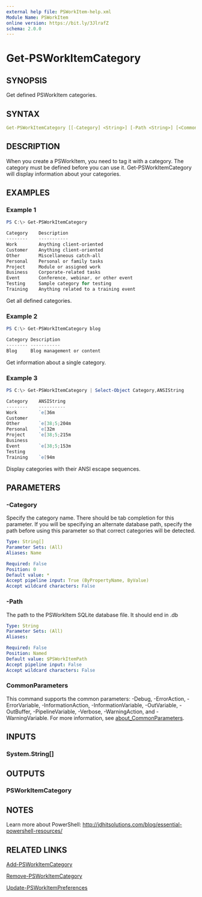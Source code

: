 ```yaml
---
external help file: PSWorkItem-help.xml
Module Name: PSWorkItem
online version: https://bit.ly/3JlrafZ
schema: 2.0.0
---
```


# Get-PSWorkItemCategory

## SYNOPSIS

Get defined PSWorkItem categories.

## SYNTAX

```yaml
Get-PSWorkItemCategory [[-Category] <String>] [-Path <String>] [<CommonParameters>]
```

## DESCRIPTION

When you create a PSWorkItem, you need to tag it with a category. The category must be defined before you can use it. Get-PSWorkItemCategory will display information about your categories.

## EXAMPLES

### Example 1

```powershell
PS C:\> Get-PSWorkItemCategory

Category    Description
--------    -----------
Work        Anything client-oriented
Customer    Anything client-oriented
Other       Miscellaneous catch-all
Personal    Personal or family tasks
Project     Module or assigned work
Business    Corporate-related tasks
Event       Conference, webinar, or other event
Testing     Sample category for testing
Training    Anything related to a training event
```

Get all defined categories.

### Example 2

```powershell
PS C:\> Get-PSWorkItemCategory blog

Category Description
-------- -----------
Blog     Blog management or content
```

Get information about a single category.

### Example 3

```powershell
PS C:\> Get-PSWorkItemCategory | Select-Object Category,ANSIString

Category    ANSIString
--------    ----------
Work        `e[36m
Customer
Other       `e[38;5;204m
Personal    `e[32m
Project     `e[38;5;215m
Business
Event       `e[38;5;153m
Testing
Training    `e[94m
```

Display categories with their ANSI escape sequences.

## PARAMETERS

### -Category

Specify the category name. There should be tab completion for this parameter. If you will be specifying an alternate database path, specify the path before using this parameter so that correct categories will be detected.

```yaml
Type: String[]
Parameter Sets: (All)
Aliases: Name

Required: False
Position: 0
Default value: *
Accept pipeline input: True (ByPropertyName, ByValue)
Accept wildcard characters: False
```

### -Path

The path to the PSWorkItem SQLite database file.
It should end in .db

```yaml
Type: String
Parameter Sets: (All)
Aliases:

Required: False
Position: Named
Default value: $PSWorkItemPath
Accept pipeline input: False
Accept wildcard characters: False
```

### CommonParameters

This command supports the common parameters: -Debug, -ErrorAction, -ErrorVariable, -InformationAction, -InformationVariable, -OutVariable, -OutBuffer, -PipelineVariable, -Verbose, -WarningAction, and -WarningVariable. For more information, see [about_CommonParameters](http://go.microsoft.com/fwlink/?LinkID=113216).

## INPUTS

### System.String[]

## OUTPUTS

### PSWorkItemCategory

## NOTES

Learn more about PowerShell: http://jdhitsolutions.com/blog/essential-powershell-resources/

## RELATED LINKS

[Add-PSWorkItemCategory](Add-PSWorkItemCategory.md)

[Remove-PSWorkItemCategory](Remove-PSWorkItemCategory.md)

[Update-PSWorkItemPreferences](Update-PSWorkItemPreferences.md)

